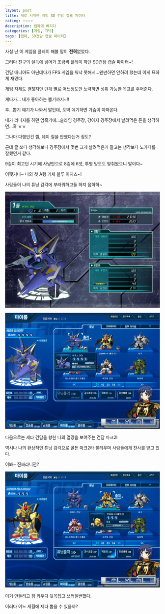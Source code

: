 ```yaml
---
layout: post
title: 새로 시작한 게임 SD 건담 캡슐 파이터
rating: ⭐️⭐️⭐️⭐️
description: 캡파에 빠지다
categories: [게임, TPS]
tags: [캡파, SD건담 캡슐 파이터]
---
```


사실 난 이 게임을 플레이 해볼 맘이 **전혀**없었다.

그러다 친구의 설득에 넘어가 조금씩 플레이 하던 SD건담 캡슐 파이터~!

건담 매니아도 아닌데다가 FPS 게임을 워낙 못해서...왠만하면 안하려 했는데 이게 묘하게 재밌다.

게임 자체도 괜찮지만 단계 별로 어느정도만 노력하면 성취 가능한 목표를 주어준다.

게다가... 내가 좋아하는 뽑기까지~!! 

후...뽑기 얘기가 나와서 말인데, 도박 얘기하면 가슴이 아파온다.

내가 리니지를 하던 암흑기에...슬라임 경주장, 강아지 경주장에서 날려먹은 돈을 생각하면...흑 ㅠㅠ

그나마 다행인건 젤, 데이 질을 안했다는거 정도?

근데 글 쓰다 생각해보니 경주장에서 몇번 크게 날려먹은거 말고는 생각보다 노가다를 잘했던거 같다.

9검이 최고던 시기에 사냥만으로 8검에 6셋, 투명 망토도 맞춰봤으니 말이다~

어쨋거나~ 나의 첫 A랭 기체 블루 이지스~!

사람들이 나의 튜닝 감각에 부러워하고들 하지 음하하~

![캡파](../../images/2008/sdgcf_00.jpeg)

![캡파](../../images/2008/sdgcf_01.jpeg)

다음으로는 제타 건담을 향한 나의 열망을 보여주는 건담 마크2!

역시나 나의 환상적인 튜닝 감각으로 골든 마크2라 불리우며 사람들에게 찬사를 받고 있다. 

이봐~ 진짜라니깐?

![캡파](../../images/2008/sdgcf_02.jpeg)

이거 만들려고 짐 키우다 뒷목잡고 쓰러질뻔했다.

이러다 어느 세월에 제타 뽑을 수 있을까?